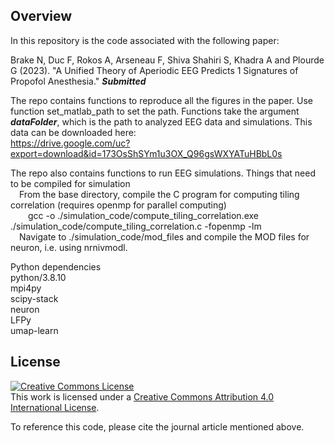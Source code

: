 ## Overview
In this repository is the code associated with the following paper: 

Brake N, Duc F, Rokos A, Arseneau F, Shiva Shahiri S, Khadra A and Plourde G (2023). "A Unified Theory of Aperiodic EEG Predicts 1 Signatures of Propofol Anesthesia." ***Submitted***

The repo contains functions to reproduce all the figures in the paper. Use function set_matlab_path to set the path. Functions take the argument ***dataFolder***, which is the path to analyzed EEG data and simulations. This data can be downloaded here:  
    https://drive.google.com/uc?export=download&id=173OsShSYm1u3OX_Q96gsWXYATuHBbL0s


The repo also contains functions to run EEG simulations. Things that need to be compiled for simulation  
&emsp;From the base directory, compile the C program for computing tiling correlation (requires openmp for parallel computing)  
&emsp;&emsp;gcc -o ./simulation_code/compute_tiling_correlation.exe ./simulation_code/compute_tiling_correlation.c -fopenmp -lm  
&emsp;Navigate to ./simulation_code/mod_files and compile the MOD files for neuron, i.e. using nrnivmodl.  

Python dependencies  
    python/3.8.10  
    mpi4py  
    scipy-stack  
    neuron  
    LFPy  
    umap-learn  

## License
<a rel="license" href="http://creativecommons.org/licenses/by/4.0/"><img alt="Creative Commons License" style="border-width:0" src="https://i.creativecommons.org/l/by/4.0/88x31.png" /></a><br />This work is licensed under a <a rel="license" href="http://creativecommons.org/licenses/by/4.0/">Creative Commons Attribution 4.0 International License</a>.

To reference this code, please cite the journal article mentioned above.
